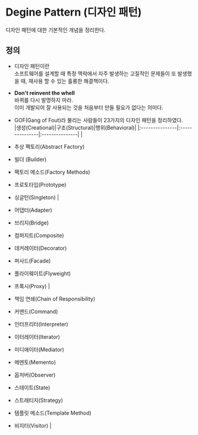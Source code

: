 # Degine Pattern (디자인 패턴)

디자인 패턴에 대한 기본적인 개념을 정리한다.

## 정의

* 디자인 패턴이란  
소프트웨어를 설계할 때 특정 맥락에서 자주 발생하는 고질적인 문제들이 또 발생했을 때, 재사용 할 수 있는 훌륭한 해결책이다.

* **Don't reinvent the whell**  
바퀴를 다시 발명하지 마라.  
이미 개발되어 잘 사용되는 것을 처음부터 만들 필요가 없다는 의미다.  

* GOF(Gang of Fout)라 불리는 사람들이 23가지의 디자인 패턴을 정리하였다.  
|생성(Creational)|구조(Structural)|행위(Behavioral)|
|:---------------|:---------------|:---------------|
|
* 추상 팩토리(Abstract Factory)
* 빌더 (Builder)
* 팩토리 메소드(Factory Methods)
* 프로토타입(Prototype)
* 싱글턴(Singleton)
|
* 어댑터(Adapter)
* 브리지(Bridge)
* 컴퍼지트(Composite)
* 데커레이터(Decorator)
* 퍼사드(Facade)
* 플라이웨이트(Flyweight)
* 프록시(Proxy)
|
* 책임 연쇄(Chain of Responsibility)
* 커맨드(Command)
* 인터프리터(Interpreter)
* 이터레이터(Iterator)
* 미디에이터(Mediator)
* 메멘토(Memento)
* 옵저버(Observer)
* 스테이트(State)
* 스트래티지(Strategy)
* 템플릿 메소드(Template Method)
* 비지터(Visitor)
|